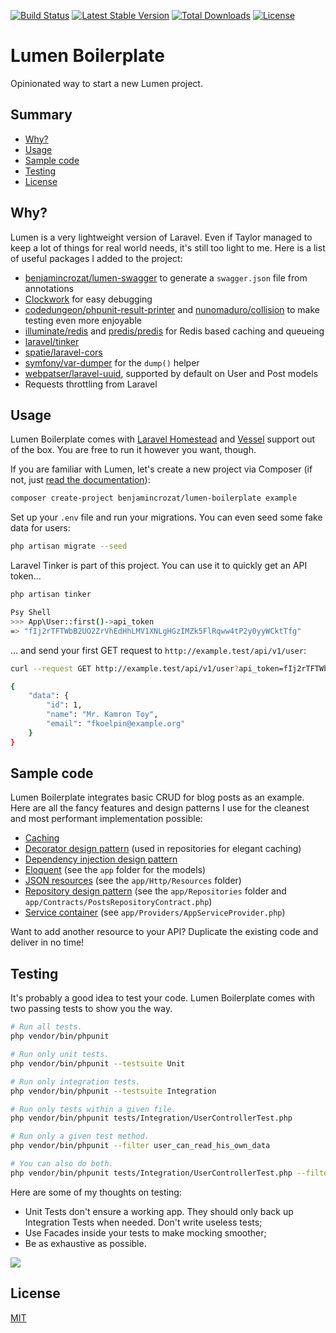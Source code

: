 [![Build Status](https://travis-ci.org/benjamincrozat/lumen-boilerplate.svg?branch=master)](https://travis-ci.org/benjamincrozat/lumen-boilerplate)
[![Latest Stable Version](https://poser.pugx.org/benjamincrozat/lumen-boilerplate/v/stable)](https://packagist.org/packages/benjamincrozat/lumen-boilerplate)
[![Total Downloads](https://poser.pugx.org/benjamincrozat/lumen-boilerplate/downloads)](https://packagist.org/packages/benjamincrozat/lumen-boilerplate)
[![License](https://poser.pugx.org/benjamincrozat/lumen-boilerplate/license)](https://packagist.org/packages/benjamincrozat/lumen-boilerplate)

# Lumen Boilerplate

Opinionated way to start a new Lumen project.

## Summary

* [Why?](#why)
* [Usage](#usage)
* [Sample code](#sample-code)
* [Testing](#testing)
* [License](#license)

## Why?

Lumen is a very lightweight version of Laravel. Even if Taylor managed to keep a lot of things for real world needs, it's still too light to me. Here is a list of useful packages I added to the project:
- [benjamincrozat/lumen-swagger](https://github.com/benjamincrozat/lumen-swagger) to generate a `swagger.json` file from annotations
- [Clockwork](https://underground.works/clockwork/) for easy debugging
- [codedungeon/phpunit-result-printer](https://github.com/mikeerickson/phpunit-pretty-result-printer) and [nunomaduro/collision](https://github.com/nunomaduro/collision) to make testing even more enjoyable
- [illuminate/redis](https://github.com/illuminate/redis) and [predis/predis](https://github.com/predis/predis) for Redis based caching and queueing
- [laravel/tinker](https://github.com/laravel/tinker)
- [spatie/laravel-cors](https://github.com/spatie/laravel-cors)
- [symfony/var-dumper](https://symfony.com/doc/current/components/var_dumper.html) for the `dump()` helper
- [webpatser/laravel-uuid](https://github.com/webpatser/laravel-uuid), supported by default on User and Post models
- Requests throttling from Laravel

## Usage

Lumen Boilerplate comes with [Laravel Homestead](https://laravel.com/docs/homestead) and [Vessel](https://vessel.shippingdocker.com/) support out of the box. You are free to run it however you want, though.

If you are familiar with Lumen, let's create a new project via Composer (if not, just [read the documentation](https://lumen.laravel.com/docs)):

```bash
composer create-project benjamincrozat/lumen-boilerplate example
```

Set up your `.env` file and run your migrations. You can even seed some fake data for users:

```bash
php artisan migrate --seed
```

Laravel Tinker is part of this project. You can use it to quickly get an API token...

```bash
php artisan tinker

Psy Shell
>>> App\User::first()->api_token
=> "fIj2rTFTWbB2UO2ZrVhEdHhLMV1XNLgHGzIMZk5FlRqww4tP2y0yyWCktTfg"
```

... and send your first GET request to `http://example.test/api/v1/user`:

```bash
curl --request GET http://example.test/api/v1/user?api_token=fIj2rTFTWbB2UO2ZrVhEdHhLMV1XNLgHGzIMZk5FlRqww4tP2y0yyWCktTfg

{
    "data": {
        "id": 1,
        "name": "Mr. Kamron Toy",
        "email": "fkoelpin@example.org"
    }
}
```

## Sample code

Lumen Boilerplate integrates basic CRUD for blog posts as an example. Here are all the fancy features and design patterns I use for the cleanest and most performant implementation possible:
- [Caching](https://lumen.laravel.com/docs/5.5/cache)
- [Decorator design pattern](https://www.google.com/search?q=decorator+design+pattern) (used in repositories for elegant caching)
- [Dependency injection design pattern](https://laravel.com/docs/5.5/container#introduction)
- [Eloquent](https://laravel.com/docs/5.5/eloquent) (see the `app` folder for the models)
- [JSON resources](https://laravel.com/docs/5.5/eloquent-resources) (see the `app/Http/Resources` folder)
- [Repository design pattern](https://www.google.com/search?q=repository+design+pattern) (see the `app/Repositories` folder and `app/Contracts/PostsRepositoryContract.php`)
- [Service container](https://lumen.laravel.com/docs/5.5/container) (see `app/Providers/AppServiceProvider.php`)

Want to add another resource to your API? Duplicate the existing code and deliver in no time!

## Testing

It's probably a good idea to test your code. Lumen Boilerplate comes with two passing tests to show you the way.

```bash
# Run all tests.
php vendor/bin/phpunit

# Run only unit tests.
php vendor/bin/phpunit --testsuite Unit

# Run only integration tests.
php vendor/bin/phpunit --testsuite Integration

# Run only tests within a given file.
php vendor/bin/phpunit tests/Integration/UserControllerTest.php

# Run only a given test method.
php vendor/bin/phpunit --filter user_can_read_his_own_data

# You can also do both.
php vendor/bin/phpunit tests/Integration/UserControllerTest.php --filter user_can_read_his_own_data
```

Here are some of my thoughts on testing:
- Unit Tests don't ensure a working app. They should only back up Integration Tests when needed. Don't write useless tests;
- Use Facades inside your tests to make mocking smoother;
- Be as exhaustive as possible.

![](https://user-images.githubusercontent.com/3613731/34539046-4eeb8c30-f0cf-11e7-9819-f6dce59a2d96.png)

## License

[MIT](http://opensource.org/licenses/MIT)
